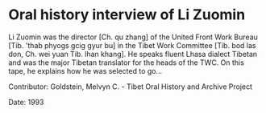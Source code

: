 # Oral history interview of Li Zuomin  
Li Zuomin was the director [Ch. qu zhang] of the United Front Work Bureau [Tib. 'thab phyogs gcig gyur bu] in the Tibet Work Committee [Tib. bod las don, Ch. wei yuan Tib. lhan khang]. He speaks fluent Lhasa dialect Tibetan and was the major Tibetan translator for the heads of the TWC. On this tape, he explains how he was selected to go... 

Contributor: Goldstein, Melvyn C. - Tibet Oral History and Archive Project  

Date:
1993  

